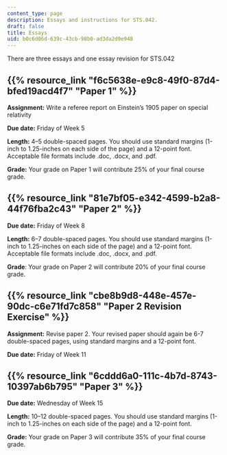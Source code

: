 ```yaml
---
content_type: page
description: Essays and instructions for STS.042.
draft: false
title: Essays
uid: b0c6d06d-639c-43cb-98b0-ad3da2d9e948
---
```

There are three essays and one essay revision for STS.042

## {{% resource_link "f6c5638e-e9c8-49f0-87d4-bfed19acd4f7" "Paper 1" %}}

**Assignment:** Write a referee report on Einstein’s 1905 paper on special relativity

**Due date:** Friday of Week 5

**Length:** 4–5 double-spaced pages. You should use standard margins (1-inch to 1.25-inches on each side of the page) and a 12-point font. Acceptable file formats include .doc, .docx, and .pdf.

**Grade:** Your grade on Paper 1 will contribute 25% of your final course grade.

## {{% resource_link "81e7bf05-e342-4599-b2a8-44f76fba2c43" "Paper 2" %}}

**Due date:** Friday of Week 8

**Length:** 6–7 double-spaced pages. You should use standard margins (1-inch to 1.25-inches on each side of the page) and a 12-point font. Acceptable file formats include .doc, .docx, and .pdf.

**Grade**: Your grade on Paper 2 will contribute 20% of your final course grade.

## {{% resource_link "cbe8b9d8-448e-457e-90dc-c6e71fd7c858" "Paper 2 Revision Exercise" %}}

**Assignment:** Revise paper 2. Your revised paper should again be 6-7 double-spaced pages, using standard margins and a 12-point font.

**Due date:** Friday of Week 11

## {{% resource_link "6cddd6a0-111c-4b7d-8743-10397ab6b795" "Paper 3" %}} 

**Due date:** Wednesday of Week 15

**Length:** 10–12 double-spaced pages. You should use standard margins (1-inch to 1.25-inches on each side of the page) and a 12-point font.

**Grade:** Your grade on Paper 3 will contribute 35% of your final course grade.